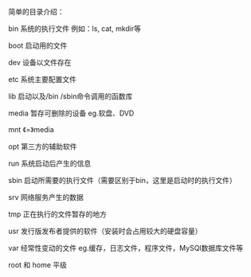 简单的目录介绍：

bin 系统的执行文件 例如：ls, cat, mkdir等

boot 启动用的文件

dev 设备以文件存在

etc 系统主要配置文件

lib 启动以及/bin /sbin命令调用的函数库

media 暂存可删除的设备 eg.软盘、DVD

mnt 《=》media

opt 第三方的辅助软件

run 系统启动后产生的信息

sbin 启动所需要的执行文件（需要区别于bin，这里是启动时的执行文件）

srv 网络服务产生的数据

tmp 正在执行的文件暂存的地方

usr 发行版发布者提供的软件（安装时会占用较大的硬盘容量）

var 经常性变动的文件 eg.缓存，日志文件，程序文件，MySQl数据库文件等





root 和 home 平级
